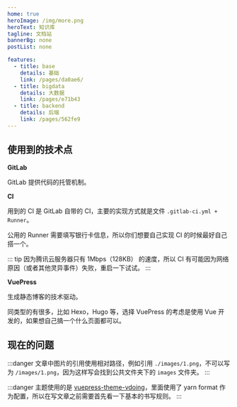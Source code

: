 ```yaml
---
home: true
heroImage: /img/more.png
heroText: 知识库
tagline: 文档站
bannerBg: none
postList: none

features:
  - title: base
    details: 基础
    link: /pages/da0ae6/
  - title: bigdata
    details: 大数据
    link: /pages/e71b43
  - title: backend
    details: 后端
    link: /pages/562fe9
---
```


## 使用到的技术点

**GitLab**

GitLab 提供代码的托管机制。

**CI**

用到的 CI 是 GitLab 自带的 CI，主要的实现方式就是文件 `.gitlab-ci.yml + Runner`。

公用的 Runner 需要填写银行卡信息，所以你们想要自己实现 CI 的时候最好自己搭一个。

::: tip
因为腾讯云服务器只有 1Mbps（128KB） 的速度，所以 CI 有可能因为网络原因（或者其他灵异事件）失败，重启一下试试。
:::

**VuePress**

生成静态博客的技术驱动。

同类型的有很多，比如 Hexo，Hugo 等，选择 VuePress 的考虑是使用 Vue 开发的，如果想自己搞一个什么页面都可以。

## 现在的问题

:::danger
文章中图片的引用使用相对路径，例如引用 `./images/1.png`，不可以写为 `/images/1.png`，因为这样写会找到公共文件夹下的 `images` 文件夹。
:::

:::danger
主题使用的是 [vuepress-theme-vdoing](https://github.com/xugaoyi/vuepress-theme-vdoing)，里面使用了 yarn format 作为配置，所以在写文章之前需要首先看一下基本的书写规则。
:::
